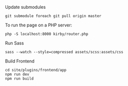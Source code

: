 Update submodules
```
git submodule foreach git pull origin master
```

To run the page on a PHP server:
```
php -S localhost:8000 kirby/router.php
```

Run Sass
```
sass --watch --style=compressed assets/scss:assets/css
```

Build Frontend
```
cd site/plugins/frontend/app
npm run dev
npm run build
```
